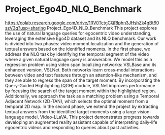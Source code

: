 # Project_Ego4D_NLQ_Benchmark
https://colab.research.google.com/drive/1RV0TctgCQRIphn3JHshZk4gBt60szV3q?usp=sharing
Project_Ego4D_NLQ_Benchmark This project explores the use of natural language queries for egocentric video understanding, leveraging the extensive Ego4D dataset and its NLQ benchmark. Our work is divided into two phases: video moment localization and the generation of textual answers based on the identified moments. In the first phase, we address the NLQ task by identifying the temporal segment of the video where a given natural language query is answerable. We model this as a regression problem using video span localizing networks: VSLBase and its enhanced version, VSLNet. Both networks learn cross-modal interactions between video and text features through an attention-like mechanism, and they are able to regress the span of the target moment. By incorporating the Query-Guided Highlighting (QGH) module, VSLNet improves performance by focusing the search of the target moment within the highlighted region. Additionally, we approach the task as a matching problem using a Temporal Adjacent Network (2D-TAN), which selects the optimal moment from a temporal 2D map. In the second phase, we extend the project by extracting textual answers from the identified target moments using a large vision-language model, Video-LLaVA. This project demonstrates progress towards developing an augmented reality assistant capable of interpreting daily-life egocentric videos and responding to queries about past activities.
